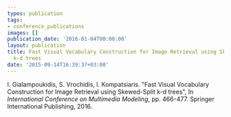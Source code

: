 ```yaml
---
types: publication
tags:
- conference_publications
images: []
publication_date: '2016-01-04T00:00:00'
layout: publication
title: Fast Visual Vocabulary Construction for Image Retrieval using Skewed-Split
  k-d trees
date: '2015-09-14T16:39:37+03:00'
---
```

<p>I. Gialampoukidis, S. Vrochidis, I. Kompatsiaris. "Fast Visual Vocabulary Construction for Image Retrieval using Skewed-Split k-d trees", In <em>International Conference on Multimedia Modeling</em>, pp. 466-477. Springer International Publishing, 2016.</p>
